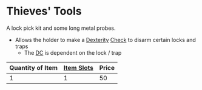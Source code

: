 ---
---

# Thieves' Tools

A lock pick kit and some long metal probes.

* Allows the holder to make a [Dexterity](../../../../../Player%20Characters/Chosen%20Statistics/Dexterity.md) [Check](../../../../../Game%20Procedures/Check.md) to disarm certain locks and traps
  * The [DC](../../../../../Game%20Procedures/DC.md) is dependent on the lock / trap

|Quantity of Item|[Item Slots](../../../../../Player%20Characters/Derived%20Statistics/Item%20Slots.md)|Price|
|----------------|----------|-----|
|1|1|50|
